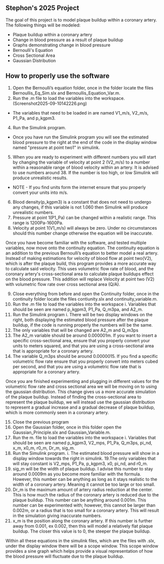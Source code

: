 
## Stephon's 2025 Project
The goal of this project is to model plaque buildup within a coronary artery. The following things will be modeled:
- Plaque buildup within a coronary artery
- Change in blood pressure as a result of plaque buildup
- Graphs demonstrating change in blood pressure
- Bernoulli's Equation
- Cross Sectional Area
- Gaussian Distribution


## How to properly use the software
1. Open the Bernoulli’s equation folder, once in the folder locate the files Bernoullis_Eq_Sim.slx and Bernoullis_Equation_Var.m.
2. Run the .m file to load the variables into the workspace.
(Screenshot2025-09-10142226.png)
* The variables that need to be loaded in are named V1_m/s, V2_m/s, P1_Pa, and p_kgpm3.
4. Run the Simulink program.
* Once you have run the Simulink program you will see the estimated blood pressure to the right at the end of the code in the display window named "pressure at point two1" in simulink.
5. When you are ready to experiment with different numbers you will start by changing the variable of velocity at point 2 (V2_m/s) to a number within a reasonable range of blood velocity within an artery. It is advised to use numbers around 38. If the number is too high, or low Simulink will produce unrealistic results.
* NOTE - If you find units form the internet ensure that you properly convert your units into m/s.
6. Blood density(p_kgpm3) is a constant that does not need to undergo any changes, if this variable is not 1.060 then Simulink will produce unrealistic numbers.
7. Pressure at point 1(P1_Pa) can be changed within a realistic range. This range is 1200Pa-1600Pa.
8. Velocity at point 1(V1_m/s) will always be zero. Under no circumstances should this number change otherwise the equation will be inaccurate.

Once you have become familiar with the software, and tested multiple variables, now move onto the continuity equation. The continuity equation is an addition to the previous Bernoulli’s equation to better model a real artery. Instead of making estimations for velocity of blood flow at point two(V2), which is after the plaque build, this program provides a more accurate way to calculate said velocity. This uses volumetric flow rate of blood, and the coronary artery's cross-sectional area to calculate plaque buildups effect on the blood pressure. This addition will replace Velocity at point two (V2) with volumetric flow rate over cross sectional area (Q/A).

9. Close everything from before and open the Continuity folder, once in the continuity folder locate the files contiunity.slx and continuity_variable.m.
10. Run the .m file to load the variables into the workspace
i. Variables that should be seen are named p_kgpm3, P1_Pa, Q_m3pa, and A2_m.
11. Run the Simulink program
i. There will be two display windows on the right, both displaying the estimated blood pressure after the plaque buildup, if the code is running properly the numbers will be the same.
12. The only variables that will be changed are A2_m and Q_m3ps
13. The A2_m variable should be around 0.000001m. If you want to insert a specific cross-sectional area, ensure that you properly convert your units to meters squared, and that you are using a cross-sectional area that is appropriate for a coronary artery.
14. The variable Q_m3ps should be around 0.0000015. If you find a specific volumetric flow rate ensure that you properly convert into meters cubed per second, and that you are using a volumetric flow rate that is appropriate for a coronary artery.

Once you are finished experimenting and plugging in different values for the volumetric flow rate and cross sectional area we will be moving on to using the gaussian distribution. This change gives us a more accurate simulation of the plaque buildup. Instead of finding the cross-sectional area to represent the plaque buildup, we will instead use the gaussian distribution to represent a gradual increase and a gradual decrease of plaque buildup, which is more commonly seen in a coronary artery.

15. Close the previous program
16. Open the Gaussian folder, once in this folder open the Gaussian_Principle.slx and Gaussian_Variable.m.
17. Run the m. file to load the variables into the workspace
i. Variables that should be seen are named p_kgpm3, V2_mps, P1_Pa, Q_m3ps, pi_nd, x_m, x0_m, r0_m, Dr_m, sig_m.
18. Run the Simulink program.
i. The estimated blood pressure will show in a display window towards the right in simulink.
19.The only variables that will stay constant is V2_mps, P1_Pa, p_kgpm3, x0, pi_nd, and r0_m.
20. sig_m will be the width of plaque buildup. I advise this number to stay around 0.0009m as you become more familiar with the formula. However, this number can be anything as long as it stays realistic to the width of a coronary artery. Meaning it cannot be too large or too small.
21. Dr_m is the maximum amount of artery radius reduction at the center. This is how much the radius of the coronary artery is reduced due to the plaque buildup. This number can be anything around 0.001m. This number can be experimented with; however, this cannot be larger than 0.002m, or a radius that is too small for a coronary artery. This will result in the simulation giving inaccurate numbers.
22. x_m is the position along the coronary artery. If this number is further away from 0.001, ex 0.002, then this will model a relatively flat plaque buildup. The closer this value is to 0, the steeper the plaque buildup.

Within all these equations in the simulink files, which are the files with .slx, under the display window there will be a scope window. This scope window provides a sine graph which helps provide a visual representation of how the blood pressure will fluctuate due to the plaque buildup. 

